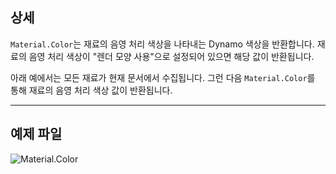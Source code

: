 ## 상세
`Material.Color`는 재료의 음영 처리 색상을 나타내는 Dynamo 색상을 반환합니다. 재료의 음영 처리 색상이 "렌더 모양 사용"으로 설정되어 있으면 해당 값이 반환됩니다.

아래 예에서는 모든 재료가 현재 문서에서 수집됩니다. 그런 다음 `Material.Color`를 통해 재료의 음영 처리 색상 값이 반환됩니다.

___
## 예제 파일

![Material.Color](./Revit.Elements.Material.Color_img.jpg)
